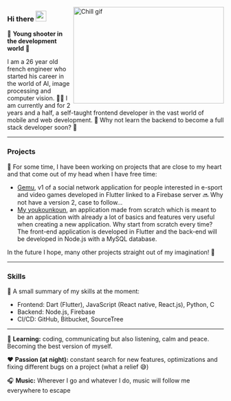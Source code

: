 <img 
    src="https://gifdb.com/images/file/lofi-rooftop-study-night-chill-lqcvkej9ymld5zbv.gif"
    alt="Chill gif"
    align="right"
    height="225px"
    width="350px" />

### Hi there <img src="https://media.giphy.com/media/hvRJCLFzcasrR4ia7z/giphy.gif" width="25px">

🌱 **Young shooter in the development world** 🌱

I am a 26 year old french engineer who started his career in the world of AI, image processing and computer vision. 👨‍🎓
I am currently and for 2 years and a half, a self-taught frontend developer in the vast world of mobile and web development. 📱
Why not learn the backend to become a full stack developer soon? 🧠

---

### Projects

🔭 For some time, I have been working on projects that are close to my heart and that come out of my head when I have free time:
- [Gemu](https://github.com/Gemu-Inc/Gemu_ui), v1 of a social network application for people interested in e-sport and video games developed in Flutter linked to a Firebase server 🔜 Why not have a version 2, case to follow...
- [My youkounkoun](https://github.com/JurojinKun/my_youkounkoun_front), an application made from scratch which is meant to be an application with already a lot of basics and features very useful when creating a new application. Why start from scratch every time? The front-end application is developed in Flutter and the back-end will be developed in Node.js with a MySQL database.

In the future I hope, many other projects straight out of my imagination! 🤔

---

### Skills

💭 A small summary of my skills at the moment:
- Frontend: Dart (Flutter), JavaScript (React native, React.js), Python, C
- Backend: Node.js, Firebase
- CI/CD: GitHub, Bitbucket, SourceTree

---

💼 **Learning:** coding, communicating but also listening, calm and peace. Becoming the best version of myself.

❤️ **Passion (at night):** constant search for new features, optimizations and fixing different bugs on a project (what a relief 😅)

🎧 **Music:** Wherever I go and whatever I do, music will follow me everywhere to escape
